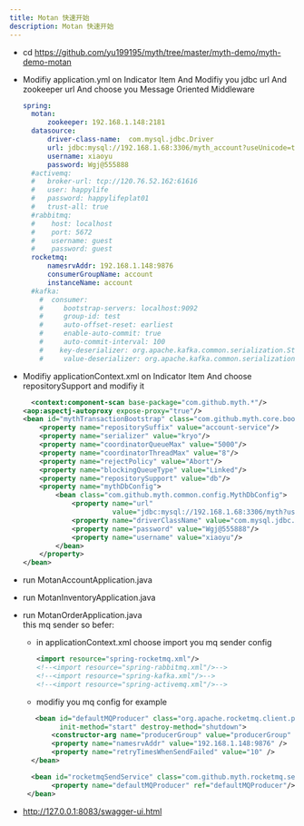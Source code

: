```yaml
---
title: Motan 快速开始
description: Motan 快速开始
---
```


* cd https://github.com/yu199195/myth/tree/master/myth-demo/myth-demo-motan

* Modifiy application.yml on Indicator Item And Modifiy you jdbc url And zookeeper url And choose you Message Oriented Middleware
   
    ```yml
   spring:
      motan:
          zookeeper: 192.168.1.148:2181
      datasource:
          driver-class-name:  com.mysql.jdbc.Driver
          url: jdbc:mysql://192.168.1.68:3306/myth_account?useUnicode=true&characterEncoding=utf8
          username: xiaoyu
          password: Wgj@555888
      #activemq:
      #   broker-url: tcp://120.76.52.162:61616
      #   user: happylife
      #   password: happylifeplat01
      #   trust-all: true
      #rabbitmq:
      #    host: localhost
      #    port: 5672
      #    username: guest
      #    password: guest
      rocketmq:
          namesrvAddr: 192.168.1.148:9876
          consumerGroupName: account
          instanceName: account
      #kafka:
        #  consumer:
        #     bootstrap-servers: localhost:9092
        #     group-id: test
        #     auto-offset-reset: earliest
        #     enable-auto-commit: true
        #     auto-commit-interval: 100
        #    key-deserializer: org.apache.kafka.common.serialization.StringDeserializer
        #     value-deserializer: org.apache.kafka.common.serialization.ByteArrayDeserializer    
   ```
* Modifiy applicationContext.xml on Indicator Item And choose repositorySupport and modifiy it

   ```xml
     <context:component-scan base-package="com.github.myth.*"/>
   <aop:aspectj-autoproxy expose-proxy="true"/>
   <bean id="mythTransactionBootstrap" class="com.github.myth.core.bootstrap.MythTransactionBootstrap">
       <property name="repositorySuffix" value="account-service"/>
       <property name="serializer" value="kryo"/>
       <property name="coordinatorQueueMax" value="5000"/>
       <property name="coordinatorThreadMax" value="8"/>
       <property name="rejectPolicy" value="Abort"/>
       <property name="blockingQueueType" value="Linked"/>
       <property name="repositorySupport" value="db"/>
       <property name="mythDbConfig">
           <bean class="com.github.myth.common.config.MythDbConfig">
               <property name="url"
                         value="jdbc:mysql://192.168.1.68:3306/myth?useUnicode=true&amp;characterEncoding=utf8"/>
               <property name="driverClassName" value="com.mysql.jdbc.Driver"/>
               <property name="password" value="Wgj@555888"/>
               <property name="username" value="xiaoyu"/>
           </bean>
       </property>
   </bean>
   ```
* run  MotanAccountApplication.java

* run  MotanInventoryApplication.java

* run  MotanOrderApplication.java  
     this mq sender so befer:

    * in applicationContext.xml  choose import you mq sender config  

      ```xml
      <import resource="spring-rocketmq.xml"/>
      <!--<import resource="spring-rabbitmq.xml"/>-->
      <!--<import resource="spring-kafka.xml"/>-->
      <!--<import resource="spring-activemq.xml"/>-->
      ```

    * modifiy you mq config for example

    ```xml
       <bean id="defaultMQProducer" class="org.apache.rocketmq.client.producer.DefaultMQProducer"
             init-method="start" destroy-method="shutdown">
           <constructor-arg name="producerGroup" value="producerGroup" />
           <property name="namesrvAddr" value="192.168.1.148:9876" />
           <property name="retryTimesWhenSendFailed" value="10" />
      </bean>

      <bean id="rocketmqSendService" class="com.github.myth.rocketmq.service.RocketmqSendServiceImpl">
           <property name="defaultMQProducer" ref="defaultMQProducer"/>
     </bean>
    ```

* http://127.0.0.1:8083/swagger-ui.html
